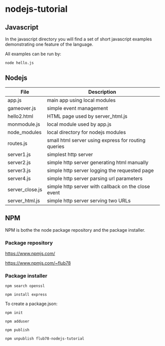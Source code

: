 # nodejs-tutorial
 
## Javascript

In the javascript directory you will find a set of short javascript examples demonstrating one feature of the language.

All examples can be run by:

    node hello.js
    
## Nodejs
 
| File |  Description |
| ---- | ---- |
| app.js |                 main app using local modules |
| gameover.js |         simple event management |
| hello2.html    |     HTML page used by server_html.js  |
| monmodule.js |        local module used by app.js |
| node_modules  |      local directory for nodejs modules |
| routes.js            |   small html server using express for routing queries |
| server1.js        |  simplest http server         |
| server2.js        |  simple http server generating html manually |
| server3.js        |  simple http server logging the requested page |
| server4.js        |  simple http server parsing url parameters |
| server_close.js | simple http server with callback on the close event |
| server_html.js |  simple http server serving two URLs |

## NPM

NPM is bothe the node package repository and the package installer.

### Package repository

https://www.npmjs.com/

https://www.npmjs.com/~flub78

### Package installer

    npm search openssl

    npm install express

To create a package.json:

    npm init
    
    npm adduser

    npm publish
    
    npm unpublish flub78-nodejs-tutorial


